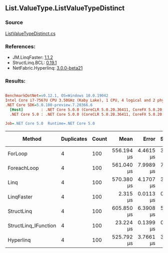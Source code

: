 ﻿## List.ValueType.ListValueTypeDistinct

### Source
[ListValueTypeDistinct.cs](../LinqBenchmarks/List/ValueType/ListValueTypeDistinct.cs)

### References:
- JM.LinqFaster: [1.1.2](https://www.nuget.org/packages/JM.LinqFaster/1.1.2)
- StructLinq.BCL: [0.19.1](https://www.nuget.org/packages/StructLinq.BCL/0.19.1)
- NetFabric.Hyperlinq: [3.0.0-beta21](https://www.nuget.org/packages/NetFabric.Hyperlinq/3.0.0-beta21)

### Results:
``` ini

BenchmarkDotNet=v0.12.1, OS=Windows 10.0.19042
Intel Core i7-7567U CPU 3.50GHz (Kaby Lake), 1 CPU, 4 logical and 2 physical cores
.NET Core SDK=5.0.100-preview.7.20366.6
  [Host]        : .NET Core 5.0.0 (CoreCLR 5.0.20.36411, CoreFX 5.0.20.36411), X64 RyuJIT
  .NET Core 5.0 : .NET Core 5.0.0 (CoreCLR 5.0.20.36411, CoreFX 5.0.20.36411), X64 RyuJIT

Job=.NET Core 5.0  Runtime=.NET Core 5.0  

```
|               Method | Duplicates | Count |       Mean |     Error |    StdDev | Ratio | Code Size |     Gen 0 | Gen 1 | Gen 2 | Allocated | CacheMisses/Op | BranchMispredictions/Op |
|--------------------- |----------- |------ |-----------:|----------:|----------:|------:|----------:|----------:|------:|------:|----------:|---------------:|------------------------:|
|              ForLoop |          4 |   100 | 556.194 μs | 4.4615 μs | 3.9550 μs | 1.000 |    2428 B | 1095.7031 |     - |     - | 2292184 B |          3,741 |                     767 |
|          ForeachLoop |          4 |   100 | 561.040 μs | 7.9989 μs | 7.0908 μs | 1.009 |    2692 B | 1095.7031 |     - |     - | 2292184 B |          3,111 |                     644 |
|                 Linq |          4 |   100 | 570.380 μs | 4.1707 μs | 3.6972 μs | 1.026 |     575 B | 1092.7734 |     - |     - | 2286712 B |          3,599 |                     750 |
|           LinqFaster |          4 |   100 |   2.315 μs | 0.0113 μs | 0.0105 μs | 0.004 |    1347 B |    0.0114 |     - |     - |      24 B |              1 |                       2 |
|           StructLinq |          4 |   100 | 605.850 μs | 6.3908 μs | 5.9780 μs | 1.090 |    2125 B | 1086.9141 |     - |     - | 2273601 B |          4,236 |                     803 |
| StructLinq_IFunction |          4 |   100 |  23.224 μs | 0.1399 μs | 0.1168 μs | 0.042 |    2283 B |         - |     - |     - |         - |              9 |                      47 |
|            Hyperlinq |          4 |   100 | 525.792 μs | 3.7661 μs | 3.3385 μs | 0.945 |    2194 B | 1045.8984 |     - |     - | 2187585 B |          3,754 |                     645 |
